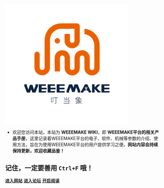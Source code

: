 
[//]: # (![logo]&#40;img/logo_cover.png&#41;)
<img src="img/logo_cover.png" width="400">

- 欢迎您访问本站，本站为 **WEEEMAKE WIKI**，即 **WEEEMAKE平台的相关产品手册**，这里记录着WEEEMAKE平台的电子、软件、机械等参数的介绍、使用方法，旨在为使用WEEEMAKE平台的用户提供学习之便。**网站内容会持续保持更新，欢迎收藏品鉴！**

## 记住，一定要善用 `Ctrl+F` 哦！

[**进入网站**](https://www.weeemake.com.cn)
[**进入论坛**](https://www.weeemake.com.cn/bbs/)
[**开启阅读**](README.md)